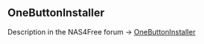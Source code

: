 OneButtonInstaller
------------------

Description in the NAS4Free forum -> <a href="http://forums.nas4free.org">OneButtonInstaller</a>
